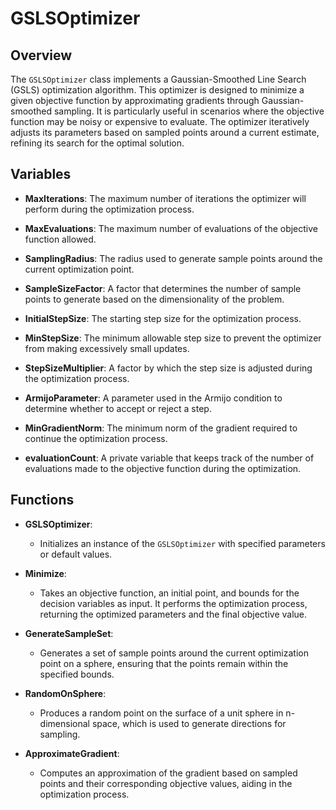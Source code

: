 # GSLSOptimizer

## Overview
The `GSLSOptimizer` class implements a Gaussian-Smoothed Line Search (GSLS) optimization algorithm. This optimizer is designed to minimize a given objective function by approximating gradients through Gaussian-smoothed sampling. It is particularly useful in scenarios where the objective function may be noisy or expensive to evaluate. The optimizer iteratively adjusts its parameters based on sampled points around a current estimate, refining its search for the optimal solution.

## Variables

- **MaxIterations**: The maximum number of iterations the optimizer will perform during the optimization process.
- **MaxEvaluations**: The maximum number of evaluations of the objective function allowed.
- **SamplingRadius**: The radius used to generate sample points around the current optimization point.
- **SampleSizeFactor**: A factor that determines the number of sample points to generate based on the dimensionality of the problem.
- **InitialStepSize**: The starting step size for the optimization process.
- **MinStepSize**: The minimum allowable step size to prevent the optimizer from making excessively small updates.
- **StepSizeMultiplier**: A factor by which the step size is adjusted during the optimization process.
- **ArmijoParameter**: A parameter used in the Armijo condition to determine whether to accept or reject a step.
- **MinGradientNorm**: The minimum norm of the gradient required to continue the optimization process.

- **evaluationCount**: A private variable that keeps track of the number of evaluations made to the objective function during the optimization.

## Functions

- **GSLSOptimizer**: 
  - Initializes an instance of the `GSLSOptimizer` with specified parameters or default values.

- **Minimize**: 
  - Takes an objective function, an initial point, and bounds for the decision variables as input. It performs the optimization process, returning the optimized parameters and the final objective value.

- **GenerateSampleSet**: 
  - Generates a set of sample points around the current optimization point on a sphere, ensuring that the points remain within the specified bounds.

- **RandomOnSphere**: 
  - Produces a random point on the surface of a unit sphere in n-dimensional space, which is used to generate directions for sampling.

- **ApproximateGradient**: 
  - Computes an approximation of the gradient based on sampled points and their corresponding objective values, aiding in the optimization process.